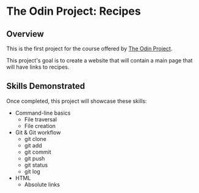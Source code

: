 # The Odin Project: Recipes

## Overview

This is the first project for the course offered by [The Odin Project](https://www.theodinproject.com/).

This project's goal is to create a website that will contain a main page that will have links to recipes.

## Skills Demonstrated

Once completed, this project will showcase these skills:
* Command-line basics
    * File traversal
    * File creation
* Git & Git workflow
    * git clone
    * git add
    * git commit
    * git push
    * git status
    * git log
* HTML
    * Absolute links
    